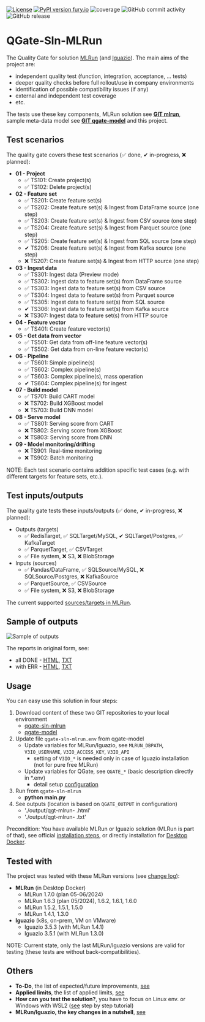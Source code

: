 [![License](https://img.shields.io/badge/License-Apache%202.0-blue.svg)](https://opensource.org/licenses/Apache-2.0)
[![PyPI version fury.io](https://badge.fury.io/py/qgate-sln-mlrun.svg)](https://pypi.python.org/pypi/qgate-sln-mlrun/)
![coverage](https://github.com/george0st/qgate-sln-mlrun/blob/master/coverage.svg?raw=true)
![GitHub commit activity](https://img.shields.io/github/commit-activity/w/george0st/qgate-sln-mlrun)
![GitHub release](https://img.shields.io/github/v/release/george0st/qgate-sln-mlrun)

# QGate-Sln-MLRun
The Quality Gate for solution [MLRun](https://www.mlrun.org/) (and [Iguazio](https://www.iguazio.com/)). The main aims of the project are:
- independent quality test (function, integration, acceptance, ... tests)
- deeper quality checks before full rollout/use in company environments
- identification of possible compatibility issues (if any)
- external and independent test coverage
- etc.

The tests use these key components, MLRun solution see **[GIT mlrun](https://github.com/mlrun/mlrun)**, 
sample meta-data model see **[GIT qgate-model](https://github.com/george0st/qgate-model)** and this project.

## Test scenarios
The quality gate covers these test scenarios (✅ done, ✔ in-progress, ❌ planned):
 - **01 - Project**
   - ✅ TS101: Create project(s)
   - ✅ TS102: Delete project(s)
 - **02 - Feature set**
   - ✅ TS201: Create feature set(s)
   - ✅ TS202: Create feature set(s) & Ingest from DataFrame source (one step)
   - ✅ TS203: Create feature set(s) & Ingest from CSV source (one step) 
   - ✅ TS204: Create feature set(s) & Ingest from Parquet source (one step)
   - ✅ TS205: Create feature set(s) & Ingest from SQL source (one step)
   - ✔  TS206: Create feature set(s) & Ingest from Kafka source (one step)
   - ❌ TS207: Create feature set(s) & Ingest from HTTP source (one step)
 - **03 - Ingest data**
   - ✅ TS301: Ingest data (Preview mode)
   - ✅ TS302: Ingest data to feature set(s) from DataFrame source
   - ✅ TS303: Ingest data to feature set(s) from CSV source 
   - ✅ TS304: Ingest data to feature set(s) from Parquet source
   - ✅ TS305: Ingest data to feature set(s) from SQL source
   - ✔  TS306: Ingest data to feature set(s) from Kafka source
   - ❌ TS307: Ingest data to feature set(s) from HTTP source
 - **04 - Feature vector**
   - ✅ TS401: Create feature vector(s)
 - **05 - Get data from vector**
   - ✅ TS501: Get data from off-line feature vector(s)
   - ✅ TS502: Get data from on-line feature vector(s)
 - **06 - Pipeline**
   - ✅ TS601: Simple pipeline(s)
   - ✅ TS602: Complex pipeline(s)
   - ✅ TS603: Complex pipeline(s), mass operation
   - ✔  TS604: Complex pipeline(s) for ingest
 - **07 - Build model**
   - ✅ TS701: Build CART model
   - ❌ TS702: Build XGBoost model
   - ❌ TS703: Build DNN model
 - **08 - Serve model**
   - ✅ TS801: Serving score from CART
   - ❌ TS802: Serving score from XGBoost
   - ❌ TS803: Serving score from DNN
 - **09 - Model monitoring/drifting**
   - ❌ TS901: Real-time monitoring
   - ❌ TS902: Batch monitoring
   
NOTE: Each test scenario contains addition specific test cases (e.g. with different
targets for feature sets, etc.).

## Test inputs/outputs
The quality gate tests these inputs/outputs (✅ done, ✔ in-progress, ❌ planned):
 - Outputs (targets)
   - ✅ RedisTarget, ✅ SQLTarget/MySQL, ✔ SQLTarget/Postgres, ✅ KafkaTarget
   - ✅ ParquetTarget, ✅ CSVTarget
   - ✅ File system, ❌ S3, ❌ BlobStorage
 - Inputs (sources)
   - ✅ Pandas/DataFrame, ✅ SQLSource/MySQL, ❌ SQLSource/Postgres, ❌ KafkaSource
   - ✅ ParquetSource, ✅ CSVSource
   - ✅ File system, ❌ S3, ❌ BlobStorage


The current supported [sources/targets in MLRun](https://docs.mlrun.org/en/latest/feature-store/sources-targets.html).

## Sample of outputs

![Sample of outputs](https://github.com/george0st/qgate-sln-mlrun/blob/master/assets/imgs/qgt-mlrun-samples.png?raw=true)

The reports in original form, see:
 - all DONE - [HTML](https://htmlpreview.github.io/?https://github.com/george0st/qgate-sln-mlrun/blob/master/docs/samples/outputs/qgt-mlrun-sample.html), 
   [TXT](https://github.com/george0st/qgate-sln-mlrun/blob/master/docs/samples/outputs/qgt-mlrun-sample.txt?raw=true)
 - with ERR - [HTML](https://htmlpreview.github.io/?https://github.com/george0st/qgate-sln-mlrun/blob/master/docs/samples/outputs/qgt-mlrun-sample-err.html),
   [TXT](https://github.com/george0st/qgate-sln-mlrun/blob/master/docs/samples/outputs/qgt-mlrun-sample-err.txt?raw=true)

## Usage

You can easy use this solution in four steps:
1. Download content of these two GIT repositories to your local environment
    - [qgate-sln-mlrun](https://github.com/george0st/qgate-sln-mlrun)
    - [qgate-model](https://github.com/george0st/qgate-model)
2. Update file `qgate-sln-mlrun.env` from qgate-model
   - Update variables for MLRun/Iguazio, see `MLRUN_DBPATH`, `V3IO_USERNAME`, `V3IO_ACCESS_KEY`, `V3IO_API`
     - setting of `V3IO_*` is needed only in case of Iguazio installation (not for pure free MLRun)
   - Update variables for QGate, see `QGATE_*` (basic description directly in *.env)
     - detail setup [configuration](./docs/configuration.md)
3. Run from `qgate-sln-mlrun`
   - **python main.py**
4. See outputs (location is based on `QGATE_OUTPUT` in configuration)
   - './output/qgt-mlrun-<date> <timestamp>.html'
   - './output/qgt-mlrun-<date> <timestamp>.txt'

Precondition: You have available MLRun or Iguazio solution (MLRun is part of that),
see official [installation steps](https://docs.mlrun.org/en/latest/install.html), or directly installation for [Desktop Docker](https://docs.mlrun.org/en/latest/install/local-docker.html). 

## Tested with
The project was tested with these MLRun versions (see [change log](https://docs.mlrun.org/en/latest/change-log/index.html)):
 - **MLRun** (in Desktop Docker)
   - MLRun 1.7.0 (plan 05-06/2024)
   - MLRun 1.6.3 (plan 05/2024), 1.6.2, 1.6.1, 1.6.0
   - MLRun 1.5.2, 1.5.1, 1.5.0
   - MLRun 1.4.1, 1.3.0
 - **Iguazio** (k8s, on-prem, VM on VMware)
   - Iguazio 3.5.3 (with MLRun 1.4.1)
   - Iguazio 3.5.1 (with MLRun 1.3.0)

NOTE: Current state, only the last MLRun/Iguazio versions are valid for testing 
(these tests are without back-compatibilities).

## Others
 - **To-Do**, the list of expected/future improvements, [see](./docs/todo_list.md)
 - **Applied limits**, the list of applied limits, [see](./docs/applied-limits.md) 
 - **How can you test the solution?**, you have to focus on Linux env. or 
 Windows with WSL2 ([see](./docs/testing.md) step by step tutorial)
 - **MLRun/Iguazio, the key changes in a nutshell**, [see](./docs/mlrun-iguazio-release-notes.md)
